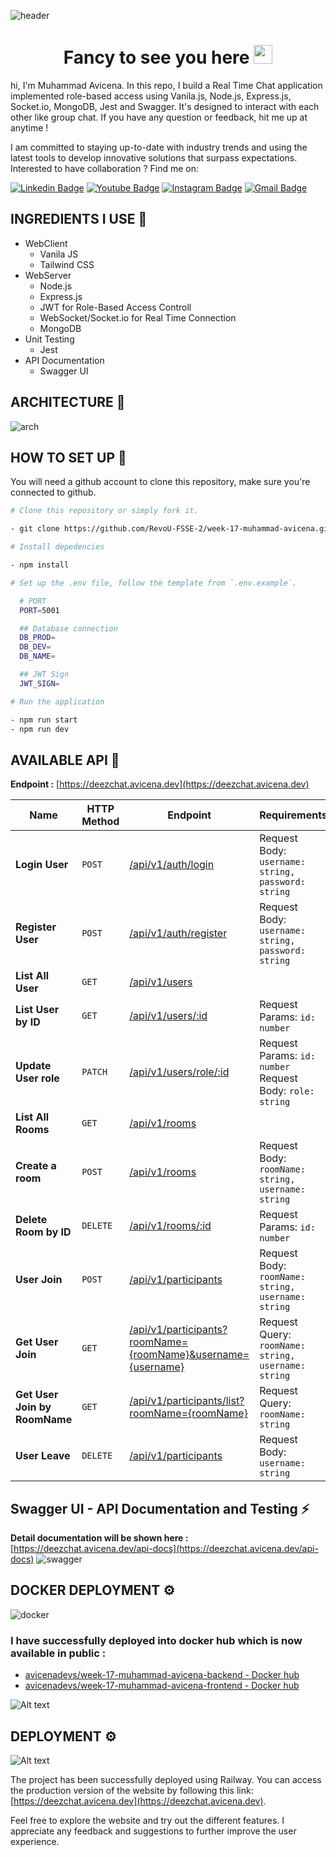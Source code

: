 ![header](./assets-github/week11.jpg)

<h1 align="center">Fancy to see you here <img src="https://raw.githubusercontent.com/muhammad-avicena/profile/master/wave.gif" width="30px" height="30px" /> </h1>

hi, I'm Muhammad Avicena. In this repo, I build a Real Time Chat application implemented role-based access using Vanila.js, Node.js, Express.js, Socket.io, MongoDB, Jest and Swagger. It's designed to interact with each other like group chat. If you have any question or feedback, hit me up at anytime !

I am committed to staying up-to-date with industry trends and using the latest tools to develop innovative solutions that surpass expectations.
Interested to have collaboration ? Find me on:

[![Linkedin Badge](https://img.shields.io/badge/-Muhammad_Avicena-blue?style=flat-square&logo=Linkedin&logoColor=white)](https://www.linkedin.com/in/muhammad-avicena/)
[![Youtube Badge](https://img.shields.io/badge/-Muhammad_Avicena-darkred?style=flat-square&logo=youtube&logoColor=white)](https://www.youtube.com/@MuhammadAvicena)
[![Instagram Badge](https://img.shields.io/badge/-ryuhideaki.dev-purple?style=flat-square&logo=instagram&logoColor=white)](https://www.instagram.com/ryuhideaki.dev/)
[![Gmail Badge](https://img.shields.io/badge/-cenarahmant.dev@gmail.com-c14438?style=flat-square&logo=Gmail&logoColor=white)](mailto:cenarahmant.dev@gmail.com)

## INGREDIENTS I USE 📜

- WebClient
  - Vanila JS
  - Tailwind CSS
- WebServer
  - Node.js
  - Express.js
  - JWT for Role-Based Access Controll
  - WebSocket/Socket.io for Real Time Connection
  - MongoDB
- Unit Testing
  - Jest
- API Documentation
  - Swagger UI

## ARCHITECTURE 🌟

![arch](./assets-github/architecture.png)

## HOW TO SET UP 📰

You will need a github account to clone this repository, make sure you're connected to github.

```bash
# Clone this repository or simply fork it.

- git clone https://github.com/RevoU-FSSE-2/week-17-muhammad-avicena.git

# Install depedencies

- npm install

# Set up the .env file, follow the template from `.env.example`.

  # PORT
  PORT=5001

  ## Database connection
  DB_PROD=
  DB_DEV=
  DB_NAME=

  ## JWT Sign
  JWT_SIGN=

# Run the application

- npm run start
- npm run dev
```

## AVAILABLE API 📰

**Endpoint :** [https://deezchat.avicena.dev](https://deezchat.avicena.dev)

| Name                          | HTTP Method | Endpoint                                                                                              | Requirements                                              |
| ----------------------------- | ----------- | ----------------------------------------------------------------------------------------------------- | --------------------------------------------------------- |
| **Login User**                | `POST`      | [/api/v1/auth/login](https://deezchat.avicena.dev/api-docs)                                           | Request Body: `username: string, password: string`        |
| **Register User**             | `POST`      | [/api/v1/auth/register](https://deezchat.avicena.dev/api-docs)                                        | Request Body: `username: string, password: string`        |
| **List All User**             | `GET`       | [/api/v1/users](https://deezchat.avicena.dev/api-docs)                                                |
| **List User by ID**           | `GET`       | [/api/v1/users/:id](https://deezchat.avicena.dev/api-docs)                                            | Request Params: `id: number`                              |
| **Update User role**          | `PATCH`     | [/api/v1/users/role/:id](https://deezchat.avicena.dev/api-docs)                                       | Request Params: `id: number` Request Body: `role: string` |
| **List All Rooms**            | `GET`       | [/api/v1/rooms](https://deezchat.avicena.dev/api-docs)                                                |                                                           |
| **Create a room**             | `POST`      | [/api/v1/rooms](https://deezchat.avicena.dev/api-docs)                                                | Request Body: `roomName: string, username: string`        |
| **Delete Room by ID**         | `DELETE`    | [/api/v1/rooms/:id](https://deezchat.avicena.dev/api-docs)                                            | Request Params: `id: number`                              |
| **User Join**                 | `POST`      | [/api/v1/participants](https://deezchat.avicena.dev/api-docs)                                         | Request Body: `roomName: string, username: string`        |
| **Get User Join**             | `GET`       | [/api/v1/participants?roomName={roomName}&username={username}](https://deezchat.avicena.dev/api-docs) | Request Query: `roomName: string, username: string`       |
| **Get User Join by RoomName** | `GET`       | [/api/v1/participants/list?roomName={roomName}](https://deezchat.avicena.dev/api-docs)                | Request Query: `roomName: string`                         |
| **User Leave**                | `DELETE`    | [/api/v1/participants](https://deezchat.avicena.dev/api-docs)                                         | Request Body: `username: string`                          |

## Swagger UI - API Documentation and Testing ⚡

**Detail documentation will be shown here :** [https://deezchat.avicena.dev/api-docs](https://deezchat.avicena.dev/api-docs)
![swagger](./assets-github/swagger.png)

## DOCKER DEPLOYMENT ⚙️
![docker](./assets-github/docker.png)

### I have successfully deployed into docker hub which is now available in public :
- [avicenadevs/week-17-muhammad-avicena-backend - Docker hub](https://hub.docker.com/r/avicenadevs/week-17-muhammad-avicena-backend)
- [avicenadevs/week-17-muhammad-avicena-frontend - Docker hub](https://hub.docker.com/r/avicenadevs/week-17-muhammad-avicena-frontend)

![Alt text](./assets-github/docker-hub.png)

## DEPLOYMENT ⚙️

![Alt text](./assets-github/deploy.png)

The project has been successfully deployed using Railway. You can access the production version of the website by following this link: [https://deezchat.avicena.dev](https://deezchat.avicena.dev).

Feel free to explore the website and try out the different features. I appreciate any feedback and suggestions to further improve the user experience.
